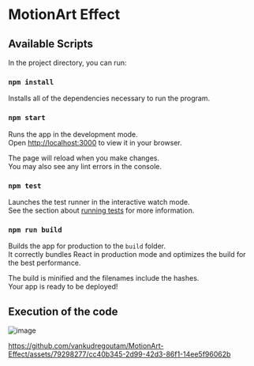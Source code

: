 # MotionArt Effect

## Available Scripts

In the project directory, you can run:

### `npm install`

Installs all of the dependencies necessary to run the program.

### `npm start`

Runs the app in the development mode.\
Open [http://localhost:3000](http://localhost:3000) to view it in your browser.

The page will reload when you make changes.\
You may also see any lint errors in the console.

### `npm test`

Launches the test runner in the interactive watch mode.\
See the section about [running tests](https://facebook.github.io/create-react-app/docs/running-tests) for more information.

### `npm run build`

Builds the app for production to the `build` folder.\
It correctly bundles React in production mode and optimizes the build for the best performance.

The build is minified and the filenames include the hashes.\
Your app is ready to be deployed!

## Execution of the code

![image](https://github.com/vankudregoutam/MotionArt-Effect/assets/79298277/32443ed6-e90a-4099-a500-b9bc0d4f2f99)

https://github.com/vankudregoutam/MotionArt-Effect/assets/79298277/cc40b345-2d99-42d3-86f1-14ee5f96062b


